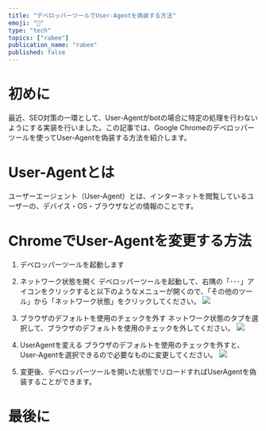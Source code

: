 ```yaml
---
title: "デベロッパーツールでUser-Agentを偽装する方法"
emoji: "🤳"
type: "tech"
topics: ["rabee"]
publication_name: "rabee"
published: false
---
```


# 初めに
最近、SEO対策の一環として、User-Agentがbotの場合に特定の処理を行わないようにする実装を行いました。この記事では、Google Chromeのデベロッパーツールを使ってUser-Agentを偽装する方法を紹介します。
# User-Agentとは
ユーザーエージェント（User-Agent）とは、インターネットを閲覧しているユーザーの、デバイス・OS・ブラウザなどの情報のことです。
# ChromeでUser-Agentを変更する方法

1. デベロッパーツールを起動します

2. ネットワーク状態を開く
デベロッパーツールを起動して、右隅の「･･･」アイコンをクリックすると以下のようなメニューが開くので、「その他のツール」から「ネットワーク状態」をクリックしてください。
![](https://storage.googleapis.com/zenn-user-upload/d1886c8905ba-20230421.png)

3. ブラウザのデフォルトを使用のチェックを外す
ネットワーク状態のタブを選択して、ブラウザのデフォルトを使用のチェックを外してください。
![](https://storage.googleapis.com/zenn-user-upload/939f71190f6c-20230421.png)

4. UserAgentを変える
ブラウザのデフォルトを使用のチェックを外すと、User-Agentを選択できるので必要なものに変更してください。
![](https://storage.googleapis.com/zenn-user-upload/53bd77ed3e44-20230421.png)
5. 変更後、デベロッパーツールを開いた状態でリロードすればUserAgentを偽装することができます。

# 最後に
